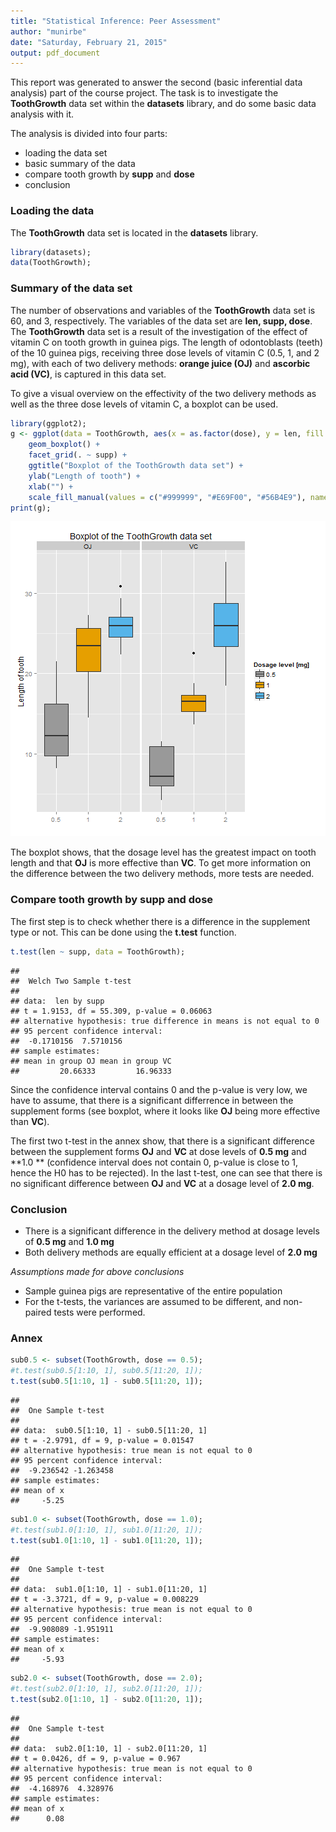 ```yaml
---
title: "Statistical Inference: Peer Assessment"
author: "munirbe"
date: "Saturday, February 21, 2015"
output: pdf_document
---
```


This report was generated to answer the second (basic inferential data analysis) part of the course project. The task is to investigate the **ToothGrowth** data set within the **datasets** library, and do some basic data analysis with it.

The analysis is divided into four parts:
  
* loading the data set
* basic summary of the data
* compare tooth growth by **supp** and **dose**
* conclusion

### Loading the data

The **ToothGrowth** data set is located in the **datasets** library.


```r
library(datasets);
data(ToothGrowth);
```

###  Summary of the data set

The number of observations and variables of the **ToothGrowth** data set is 60, and 3, respectively. The variables of the data set are **len, supp, dose**. The **ToothGrowth** data set is a result of the investigation of the effect of vitamin C on tooth growth in guinea pigs. The length of odontoblasts (teeth) of the 10 guinea pigs, receiving three dose levels of vitamin C (0.5, 1, and 2 mg), with each of two delivery methods: **orange juice (OJ)** and **ascorbic acid (VC)**, is captured in this data set.

To give a visual overview on the effectivity of the two delivery methods as well as the three dose levels of vitamin C, a boxplot can be used.


```r
library(ggplot2);
g <- ggplot(data = ToothGrowth, aes(x = as.factor(dose), y = len, fill = as.factor(dose))) +
    geom_boxplot() +
    facet_grid(. ~ supp) +
    ggtitle("Boxplot of the ToothGrowth data set") +
    ylab("Length of tooth") +
    xlab("") +
    scale_fill_manual(values = c("#999999", "#E69F00", "#56B4E9"), name = "Dosage level [mg]");
print(g);
```

![plot of chunk boxplot](figure/boxplot-1.png) 

The boxplot shows, that the dosage level has the greatest impact on tooth length and that **OJ** is more effective than **VC**. To get more information on the difference between the two delivery methods, more tests are needed.

### Compare tooth growth by **supp** and **dose**

The first step is to check whether there is a difference in the supplement type or not. This can be done using the **t.test** function.


```r
t.test(len ~ supp, data = ToothGrowth);
```

```
## 
## 	Welch Two Sample t-test
## 
## data:  len by supp
## t = 1.9153, df = 55.309, p-value = 0.06063
## alternative hypothesis: true difference in means is not equal to 0
## 95 percent confidence interval:
##  -0.1710156  7.5710156
## sample estimates:
## mean in group OJ mean in group VC 
##         20.66333         16.96333
```

Since the confidence interval contains 0 and the p-value is very low, we have to assume, that there is a significant differrence in between the supplement forms (see boxplot, where it looks like **OJ** being more effective than **VC**).

The first two t-test in the annex show, that there is a significant difference between the supplement forms **OJ** and **VC** at dose levels of **0.5 mg** and **1.0 ** (confidence interval does not contain 0, p-value is close to 1, hence the H0 has to be rejected). In the last t-test, one can see that there is no significant difference between **OJ** and **VC** at a dosage level of **2.0 mg**.

### Conclusion

* There is a significant difference in the delivery method at dosage levels of **0.5 mg** and **1.0 mg**
* Both delivery methods are equally efficient at a dosage level of **2.0 mg**

*Assumptions made for above conclusions*


* Sample guinea pigs are representative of the entire population
* For the t-tests, the variances are assumed to be different, and non-paired tests were performed.

### Annex


```r
sub0.5 <- subset(ToothGrowth, dose == 0.5);
#t.test(sub0.5[1:10, 1], sub0.5[11:20, 1]);
t.test(sub0.5[1:10, 1] - sub0.5[11:20, 1]);
```

```
## 
## 	One Sample t-test
## 
## data:  sub0.5[1:10, 1] - sub0.5[11:20, 1]
## t = -2.9791, df = 9, p-value = 0.01547
## alternative hypothesis: true mean is not equal to 0
## 95 percent confidence interval:
##  -9.236542 -1.263458
## sample estimates:
## mean of x 
##     -5.25
```

```r
sub1.0 <- subset(ToothGrowth, dose == 1.0);
#t.test(sub1.0[1:10, 1], sub1.0[11:20, 1]);
t.test(sub1.0[1:10, 1] - sub1.0[11:20, 1]);
```

```
## 
## 	One Sample t-test
## 
## data:  sub1.0[1:10, 1] - sub1.0[11:20, 1]
## t = -3.3721, df = 9, p-value = 0.008229
## alternative hypothesis: true mean is not equal to 0
## 95 percent confidence interval:
##  -9.908089 -1.951911
## sample estimates:
## mean of x 
##     -5.93
```

```r
sub2.0 <- subset(ToothGrowth, dose == 2.0);
#t.test(sub2.0[1:10, 1], sub2.0[11:20, 1]);
t.test(sub2.0[1:10, 1] - sub2.0[11:20, 1]);
```

```
## 
## 	One Sample t-test
## 
## data:  sub2.0[1:10, 1] - sub2.0[11:20, 1]
## t = 0.0426, df = 9, p-value = 0.967
## alternative hypothesis: true mean is not equal to 0
## 95 percent confidence interval:
##  -4.168976  4.328976
## sample estimates:
## mean of x 
##      0.08
```

